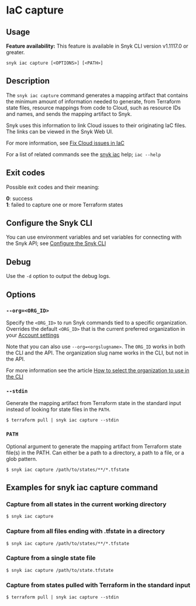 # IaC capture

## Usage

**Feature availability:** This feature is available in Snyk CLI version v1.1117.0 or greater.

`snyk iac capture [<OPTIONS>] [<PATH>]`

## Description

The `snyk iac capture` command generates a mapping artifact that contains the minimum amount of information needed to generate, from Terraform state files, resource mappings from code to Cloud, such as resource IDs and names, and sends the mapping artifact to Snyk.

Snyk uses this information to link Cloud issues to their originating IaC files. The links can be viewed in the Snyk Web UI.

For more information, see [Fix Cloud issues in IaC](https://docs.snyk.io/scan-cloud-deployment/snyk-cloud/snyk-cloud-issues/fix-cloud-issues-in-iac)

For a list of related commands see the [snyk iac](iac.md) help; `iac --help`

## Exit codes

Possible exit codes and their meaning:

**0**: success\
**1**: failed to capture one or more Terraform states

## Configure the Snyk CLI

You can use environment variables and set variables for connecting with the Snyk API; see [Configure the Snyk CLI](https://docs.snyk.io/snyk-cli/configure-the-snyk-cli)

## Debug

Use the `-d` option to output the debug logs.

## Options

### `--org=<ORG_ID>`

Specify the `<ORG_ID>` to run Snyk commands tied to a specific organization. Overrides the default `<ORG_ID>` that is the current preferred organization in your [Account settings](https://app.snyk.io/account)

Note that you can also use `--org=<orgslugname>`. The `ORG_ID` works in both the CLI and the API. The organization slug name works in the CLI, but not in the API.

For more information see the article [How to select the organization to use in the CLI](https://docs.snyk.io/snyk-cli/test-for-vulnerabilities/how-to-select-the-organization-to-use-in-the-cli)

### `--stdin`

Generate the mapping artifact from Terraform state in the standard input instead of looking for state files in the `PATH`.

```
$ terraform pull | snyk iac capture --stdin
```

### `PATH`

Optional argument to generate the mapping artifact from Terraform state file(s) in the PATH. Can either be a path to a directory, a path to a file, or a glob pattern.

```
$ snyk iac capture /path/to/states/**/*.tfstate
```

## Examples for snyk iac capture command

### Capture from all states in the current working directory

```
$ snyk iac capture
```

### Capture from all files ending with .tfstate in a directory

```
$ snyk iac capture /path/to/states/**/*.tfstate
```

### Capture from a single state file

```
$ snyk iac capture /path/to/state.tfstate
```

### Capture from states pulled with Terraform in the standard input

```
$ terraform pull | snyk iac capture --stdin
```

